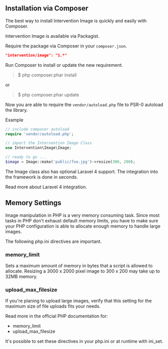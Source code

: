 ## Installation via Composer

The best way to install Intervention Image is quickly and easily with Composer.

Intervention Image is available via Packagist.

Require the package via Composer in your `composer.json`.

```json
"intervention/image": "1.*"
```

Run Composer to install or update the new requirement.

> $ php composer.phar install

or

> $ php composer.phar update

Now you are able to require the `vendor/autoload.php` file to PSR-0 autoload the library.

Example

```php
// include composer autoload
require 'vendor/autoload.php';

// import the Intervention Image Class
use Intervention\Image\Image;

// ready to go ...
$image = Image::make('public/foo.jpg')->resize(300, 200);
```

The Image class also has optional Laravel 4 support. The integration into the framework is done in seconds.

Read more about Laravel 4 integration.

## Memory Settings

Image manipulation in PHP is a very memory consuming task. Since most tasks in PHP don't exhaust default memory limits, you have to make sure your PHP configuration is able to allocate enough memory to handle large images.

The following php.ini directives are important.

### memory_limit

Sets a maximum amount of memory in bytes that a script is allowed to allocate. Resizing a 3000 x 2000 pixel image to 300 x 200 may take up to 32MB memory.

### upload_max_filesize

If you're planing to upload large images, verify that this setting for the maximum size of file uploads fits your needs.

Read more in the official PHP documentation for:

- memory_limit
- upload_max_filesize

It's possible to set these directives in your php.ini or at runtime with ini_set.